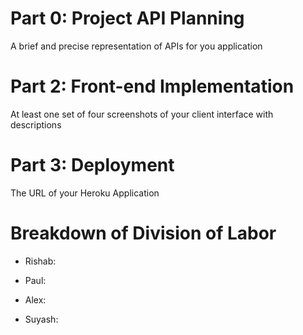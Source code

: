 # Part 0: Project API Planning
A brief and precise representation of APIs for you application

# Part 2: Front-end Implementation
At least one set of four screenshots of your client interface with descriptions

# Part 3: Deployment
The URL of your Heroku Application

# Breakdown of Division of Labor
- Rishab:


- Paul:


- Alex:


- Suyash:
